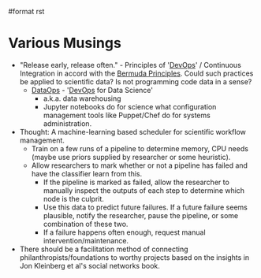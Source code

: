\#format rst

Various Musings
===============

-   "Release early, release often." - Principles of '[DevOps](../DevOps)' / Continuous Integration in accord with the [Bermuda Principles](https://en.wikipedia.org/wiki/Bermuda_Principles). Could such practices be applied to scientific data? Is not programming code data in a sense?
    -   [DataOps](../DataOps) - '[DevOps](../DevOps) for Data Science'
        -   a.k.a. data warehousing
        -   Jupyter notebooks do for science what configuration management tools like Puppet/Chef do for systems administration.
-   Thought: A machine-learning based scheduler for scientific workflow management.
    -   Train on a few runs of a pipeline to determine memory, CPU needs (maybe use priors supplied by researcher or some heuristic).
    -   Allow researchers to mark whether or not a pipeline has failed and have the classifier learn from this.
        -   If the pipeline is marked as failed, allow the researcher to manually inspect the outputs of each step to determine which node is the culprit.
        -   Use this data to predict future failures. If a future failure seems plausible, notify the researcher, pause the pipeline, or some combination of these two.
        -   If a failure happens often enough, request manual intervention/maintenance.
-   There should be a facilitation method of connecting philanthropists/foundations to worthy projects based on the insights in Jon Kleinberg et al's social networks book.

